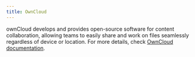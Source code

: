 ```yaml
---
title: OwnCloud
---
```


ownCloud develops and provides open-source software for content collaboration, allowing teams to easily share and work on files seamlessly regardless of device or location. For more details, check [OwnCloud documentation](https://manual.grid.tf/weblets/weblets_owncloud.html).
